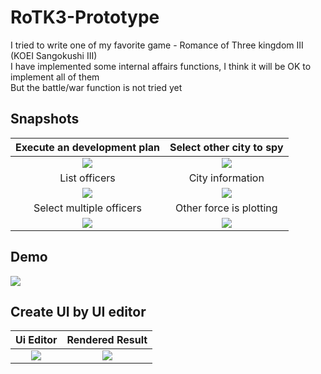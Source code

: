 # RoTK3-Prototype

I tried to write one of my favorite game - Romance of Three kingdom III (KOEI Sangokushi III)\
I have implemented some internal affairs functions, I think it will be OK to implement all of them\
But the battle/war function is not tried yet

<h2>Snapshots</h2> 

Execute an development plan|  Select other city to spy
:-----------:|:------:
![](https://r96922081.github.io/images/rtk3_1.png)|![](https://r96922081.github.io/images/rtk3_2.png)
List officers| City information
![](https://r96922081.github.io/images/rtk3_3.png)|![](https://r96922081.github.io/images/rtk3_4.png)
Select multiple officers| Other force is plotting
![](https://r96922081.github.io/images/rtk3_5.png)|![](https://r96922081.github.io/images/rtk3_6.png)

<h2>Demo</h2>

![](https://r96922081.github.io/images/rtk3_gif1.gif)

<h2>Create UI by UI editor</h2> 

Ui Editor|  Rendered Result
:-----------:|:------:
![](https://r96922081.github.io/images/rtk3_8.png)|![](https://r96922081.github.io/images/rtk3_7.png)
